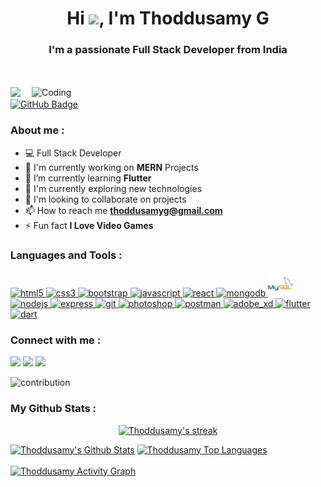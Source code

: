 <h1 align="center">Hi <img src="https://raw.githubusercontent.com/MartinHeinz/MartinHeinz/master/wave.gif" width="30px">, I'm Thoddusamy G</h1>
<h3 align="center">I'm a passionate Full Stack Developer from India</h3>
<br>
<br>
<img align="right" alt="Coding" width="470" height="auto" src="https://i0.wp.com/www.zealsparrow.com/wp-content/uploads/2022/03/output-onlinegiftools.gif">
<!-- <img align="right" alt="Coding" width="470" height="auto" src="https://miro.medium.com/max/1400/1*gaaL4OWq2-ek1xu0tL7zHQ.gif"> -->
<!-- <img align="right" alt="Coding" width="470" height="auto" src="https://raw.githubusercontent.com/Shuvo1260/shuvo1260/main/images/coding-boy.gif"> -->
<a href="https://github.com/thoddusamy/github-profile-views-counter">
    <img src="https://komarev.com/ghpvc/?username=thoddusamy">
</a>
<a href="https://github.com/thoddusamy?tab=followers"><img src="https://img.shields.io/github/followers/thoddusamy?label=Followers&style=social" alt="GitHub Badge"></a>

<h3 align="left">About me :</h3>

- 💻 Full Stack Developer
- 🔭 I'm currently working on **MERN** Projects
- 🌱 I’m currently learning **Flutter**
- 🧐 I'm currently exploring new technologies
- 👯 I'm looking to collaborate on projects
- 📫 How to reach me **thoddusamyg@gmail.com**
- ⚡ Fun fact **I Love Video Games**


<h3 align="left">Languages and Tools :</h3>
<!-- HTML LOGO -->
<a href="https://developer.mozilla.org/en-US/docs/Web/HTML" target="_blank" rel="noreferrer" title="HTML5"> <img src="https://img.icons8.com/color/344/html-5--v1.png" alt="html5" width="40" height="40"/> </a>
<!-- CSS LOGO -->
<a href="https://developer.mozilla.org/en-US/docs/Web/CSS" target="_blank" rel="noreferrer" title="CSS3"> <img src="https://img.icons8.com/color/344/css3.png" alt="css3" width="40" height="40"/> </a>
<!-- BOOTSTRAP LOGO -->
<a href="https://getbootstrap.com" target="_blank" rel="noreferrer" title="BOOTSTRAP"> <img src="https://img.icons8.com/color/344/bootstrap.png" alt="bootstrap" width="40" height="40"/> </a>
<!-- JS LOGO -->
<a href="https://developer.mozilla.org/en-US/docs/Web/JavaScript" target="_blank" rel="noreferrer" title="JAVASCRIPT"> <img src="https://img.icons8.com/color/344/javascript--v1.png" alt="javascript" width="40" height="40"/> </a>
<!-- REACT LOGO -->
<a href="https://reactjs.org/" target="_blank" rel="noreferrer" title="REACT"> <img src="https://img.icons8.com/plasticine/344/react.png" alt="react" width="40" height="40"/> </a>
<!-- AWS LOGO -->
<!-- <a href="https://aws.amazon.com" target="_blank" rel="noreferrer" title="AWS"> <img src="https://img.icons8.com/color/344/amazon-web-services.png" alt="aws" width="40" height="40"/> </a> -->
<!-- MONGODB LOGO -->
<a href="https://www.mongodb.com/" target="_blank" rel="noreferrer" title="MONGODB"> <img src="https://img.icons8.com/color/344/mongodb.png" alt="mongodb" width="40" height="40"/> </a>
<!-- MYSQL LOGO -->
<a href="https://www.mysql.com/" target="_blank" rel="noreferrer" title="MYSQL"> <img src="https://raw.githubusercontent.com/devicons/devicon/master/icons/mysql/mysql-original-wordmark.svg" alt="mysql" width="40" height="40"/> </a>
<!-- NODE_JS LOGO -->
<a href="https://nodejs.org" target="_blank" rel="noreferrer" title="NODE_JS"> <img src="https://img.icons8.com/fluency/344/node-js.png" alt="nodejs" width="40" height="40"/> </a>
<!-- EXPRESS_JS LOGO -->
<a href="https://expressjs.com" target="_blank" rel="noreferrer" title="EXPRESS_JS"> <img src="https://cdn.icon-icons.com/icons2/2699/PNG/512/expressjs_logo_icon_169185.png" alt="express" width="40" height="40"/> </a>
<!-- GIT LOGO -->
<a href="https://git-scm.com" target="_blank" rel="noreferrer" title="GIT"> <img src="https://img.icons8.com/color/344/git.png" alt="git" width="40" height="40"/> </a>
<!-- PHOTOSHOP LOGO -->
<a href="https://www.photoshop.com/en" target="_blank" rel="noreferrer" title="PHOTOSHOP"> <img src="https://upload.wikimedia.org/wikipedia/commons/thumb/c/cf/Adobe_Photoshop_Express_logo.svg/788px-Adobe_Photoshop_Express_logo.svg.png" alt="photoshop" width="40" height="40"/>
<!-- POSTMAN LOGO -->
<a href="https://www.postman.com/" target="_blank" rel="noreferrer" title="POSTMAN"> <img src="https://img.icons8.com/external-tal-revivo-color-tal-revivo/344/external-postman-is-the-only-complete-api-development-environment-logo-color-tal-revivo.png" alt="postman" width="40" height="40"/> </a>
<!-- XD LOGO -->
<a href="https://www.adobe.com/products/xd.html" target="_blank" rel="noreferrer" title="ADOBE_XD"> <img src="https://img.icons8.com/color/344/adobe-xd--v1.png" alt="adobe_xd" width="40" height="40"/> </a>
<!-- FLUTTER LOGO -->
<a href="https://flutter.dev/" target="_blank" rel="noreferrer" title="FLUTTER"> <img src="https://storage.googleapis.com/cms-storage-bucket/4fd5520fe28ebf839174.svg" alt="flutter" width="35" height="35"/> </a>
<!-- DART LOGO -->
<a href="https://dart.dev/" target="_blank" rel="noreferrer" title="DART"> <img src="https://upload.wikimedia.org/wikipedia/commons/thumb/7/7e/Dart-logo.png/768px-Dart-logo.png" alt="dart" width="35" height="35"/> </a>

<h3 align="left">Connect with me :</h3>
<p align="left">
<a href = "https://twitter.com/ArunThoddusamy?t=VGF3rnWkh1VprDAda86fzA&s=08"><img src="https://img.icons8.com/fluent/48/000000/twitter.png"/></a>
<a href = "https://www.linkedin.com/in/thoddusamy-g-449b26180"><img src="https://img.icons8.com/fluent/48/000000/linkedin.png"/></a>
<a href = "https://www.instagram.com/_._arun_depp_._?r=nametag"><img src="https://img.icons8.com/fluent/48/000000/instagram-new.png"/></a>
</p>
<img alt="contribution" src="https://raw.githubusercontent.com/ragavkumarv/ragavkumarv/aacd16770065d3e74ca60fa2b021fbbf6337bf19/github-contribution-grid-snake.svg" />

<h3 align="left">My Github Stats :</h3>

<p  align="center">
    <a href="https://github.com/thoddusamy/github-readme-streak-stats">
        <img title="🔥 Get streak stats for your profile at git.io/streak-stats" alt="Thoddusamy's streak" src="https://github-readme-streak-stats.herokuapp.com/?user=thoddusamy&theme=black-ice&hide_border=true&stroke=0000&background=060A0CD0"/>
    </a>
</p>
    <a href="https://github.com/thoddusamy/github-readme-stats"><img alt="Thoddusamy's Github Stats" src="https://github-readme-stats.vercel.app/api?username=thoddusamy&show_icons=true&count_private=true&theme=react&hide_border=true&bg_color=0D1117" /></a>
  <a href="https://github.com/thoddusamy/github-readme-stats"><img alt="Thoddusamy Top Languages" src="https://github-readme-stats.vercel.app/api/top-langs/?username=thoddusamy&langs_count=8&count_private=true&layout=compact&theme=react&hide_border=true&bg_color=0D1117" /></a>
  <br>
  <br>
  <a href="https://github.com/thoddusamy/github-readme-activity-graph"><img alt="Thoddusamy Activity Graph" src="https://activity-graph.herokuapp.com/graph?username=thoddusamy&bg_color=0D1117&color=5BCDEC&line=5BCDEC&point=FFFFFF&hide_border=true" /></a>
